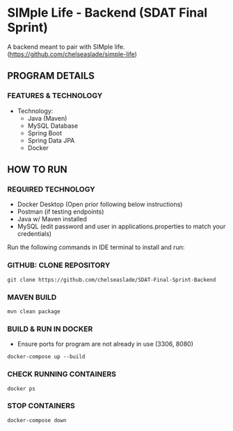 # SIMple Life - Backend (SDAT Final Sprint)
A backend meant to pair with SIMple life. (https://github.com/chelseaslade/simple-life)

## PROGRAM DETAILS
### FEATURES & TECHNOLOGY
* Technology:
    - Java (Maven)
    - MySQL Database
    - Spring Boot
    - Spring Data JPA
    - Docker
  

## HOW TO RUN
### REQUIRED TECHNOLOGY
* Docker Desktop (Open prior following below instructions)
* Postman (if testing endpoints)
* Java w/ Maven installed
* MySQL (edit password and user in applications.properties to match your credentials)

Run the following commands in IDE terminal to install and run: 

### GITHUB: CLONE REPOSITORY
```
git clone https://github.com/chelseaslade/SDAT-Final-Sprint-Backend
```
### MAVEN BUILD
```
mvn clean package
```
### BUILD & RUN IN DOCKER
* Ensure ports for program are not already in use (3306, 8080)
```
docker-compose up --build
```
### CHECK RUNNING CONTAINERS
```
docker ps
```

### STOP CONTAINERS
```
docker-compose down
```
